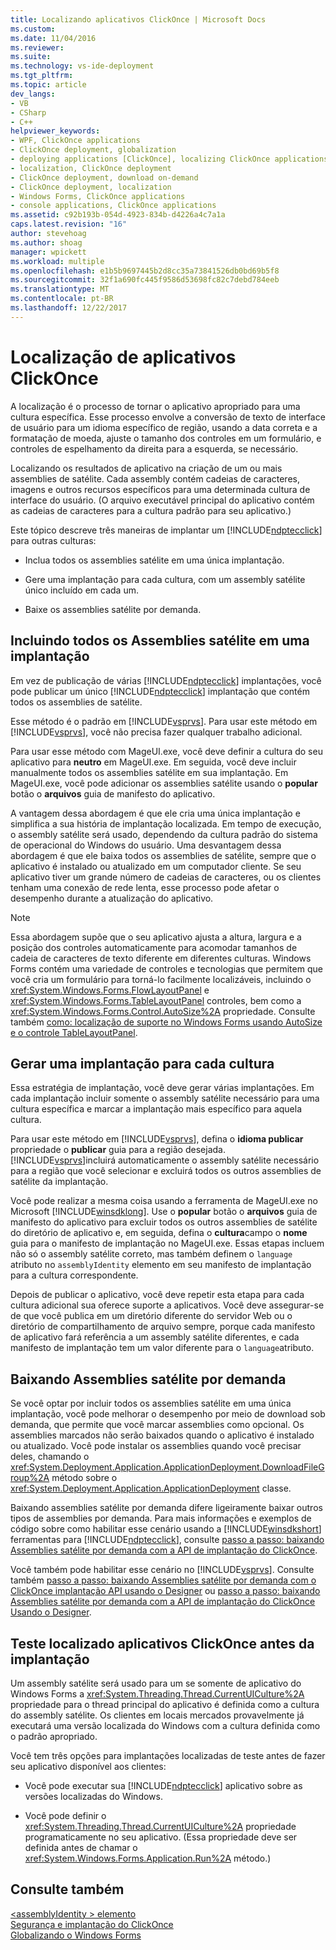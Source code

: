 ```yaml
---
title: Localizando aplicativos ClickOnce | Microsoft Docs
ms.custom: 
ms.date: 11/04/2016
ms.reviewer: 
ms.suite: 
ms.technology: vs-ide-deployment
ms.tgt_pltfrm: 
ms.topic: article
dev_langs:
- VB
- CSharp
- C++
helpviewer_keywords:
- WPF, ClickOnce applications
- ClickOnce deployment, globalization
- deploying applications [ClickOnce], localizing ClickOnce applications
- localization, ClickOnce deployment
- ClickOnce deployment, download on-demand
- ClickOnce deployment, localization
- Windows Forms, ClickOnce applications
- console applications, ClickOnce applications
ms.assetid: c92b193b-054d-4923-834b-d4226a4c7a1a
caps.latest.revision: "16"
author: stevehoag
ms.author: shoag
manager: wpickett
ms.workload: multiple
ms.openlocfilehash: e1b5b9697445b2d8cc35a73841526db0bd69b5f8
ms.sourcegitcommit: 32f1a690fc445f9586d53698fc82c7debd784eeb
ms.translationtype: MT
ms.contentlocale: pt-BR
ms.lasthandoff: 12/22/2017
---
```

# <a name="localizing-clickonce-applications"></a>Localização de aplicativos ClickOnce
A localização é o processo de tornar o aplicativo apropriado para uma cultura específica. Esse processo envolve a conversão de texto de interface de usuário para um idioma específico de região, usando a data correta e a formatação de moeda, ajuste o tamanho dos controles em um formulário, e controles de espelhamento da direita para a esquerda, se necessário.  
  
 Localizando os resultados de aplicativo na criação de um ou mais assemblies de satélite. Cada assembly contém cadeias de caracteres, imagens e outros recursos específicos para uma determinada cultura de interface do usuário. (O arquivo executável principal do aplicativo contém as cadeias de caracteres para a cultura padrão para seu aplicativo.)  
  
 Este tópico descreve três maneiras de implantar um [!INCLUDE[ndptecclick](../deployment/includes/ndptecclick_md.md)] para outras culturas:  
  
-   Inclua todos os assemblies satélite em uma única implantação.  
  
-   Gere uma implantação para cada cultura, com um assembly satélite único incluído em cada um.  
  
-   Baixe os assemblies satélite por demanda.  
  
## <a name="including-all-satellite-assemblies-in-a-deployment"></a>Incluindo todos os Assemblies satélite em uma implantação  
 Em vez de publicação de várias [!INCLUDE[ndptecclick](../deployment/includes/ndptecclick_md.md)] implantações, você pode publicar um único [!INCLUDE[ndptecclick](../deployment/includes/ndptecclick_md.md)] implantação que contém todos os assemblies de satélite.  
  
 Esse método é o padrão em [!INCLUDE[vsprvs](../code-quality/includes/vsprvs_md.md)]. Para usar este método em [!INCLUDE[vsprvs](../code-quality/includes/vsprvs_md.md)], você não precisa fazer qualquer trabalho adicional.  
  
 Para usar esse método com MageUI.exe, você deve definir a cultura do seu aplicativo para **neutro** em MageUI.exe. Em seguida, você deve incluir manualmente todos os assemblies satélite em sua implantação. Em MageUI.exe, você pode adicionar os assemblies satélite usando o **popular** botão o **arquivos** guia de manifesto do aplicativo.  
  
 A vantagem dessa abordagem é que ele cria uma única implantação e simplifica a sua história de implantação localizada. Em tempo de execução, o assembly satélite será usado, dependendo da cultura padrão do sistema de operacional do Windows do usuário. Uma desvantagem dessa abordagem é que ele baixa todos os assemblies de satélite, sempre que o aplicativo é instalado ou atualizado em um computador cliente. Se seu aplicativo tiver um grande número de cadeias de caracteres, ou os clientes tenham uma conexão de rede lenta, esse processo pode afetar o desempenho durante a atualização do aplicativo.  
  
> [!NOTE]
>  Essa abordagem supõe que o seu aplicativo ajusta a altura, largura e a posição dos controles automaticamente para acomodar tamanhos de cadeia de caracteres de texto diferente em diferentes culturas. Windows Forms contém uma variedade de controles e tecnologias que permitem que você cria um formulário para torná-lo facilmente localizáveis, incluindo o <xref:System.Windows.Forms.FlowLayoutPanel> e <xref:System.Windows.Forms.TableLayoutPanel> controles, bem como a <xref:System.Windows.Forms.Control.AutoSize%2A> propriedade.  Consulte também [como: localização de suporte no Windows Forms usando AutoSize e o controle TableLayoutPanel](http://msdn.microsoft.com/library/1zkt8b33\(v=vs.110\)).  
  
## <a name="generate-one-deployment-for-each-culture"></a>Gerar uma implantação para cada cultura  
 Essa estratégia de implantação, você deve gerar várias implantações. Em cada implantação incluir somente o assembly satélite necessário para uma cultura específica e marcar a implantação mais específico para aquela cultura.  
  
 Para usar este método em [!INCLUDE[vsprvs](../code-quality/includes/vsprvs_md.md)], defina o **idioma publicar** propriedade o **publicar** guia para a região desejada. [!INCLUDE[vsprvs](../code-quality/includes/vsprvs_md.md)]incluirá automaticamente o assembly satélite necessário para a região que você selecionar e excluirá todos os outros assemblies de satélite da implantação.  
  
 Você pode realizar a mesma coisa usando a ferramenta de MageUI.exe no Microsoft [!INCLUDE[winsdklong](../deployment/includes/winsdklong_md.md)]. Use o **popular** botão o **arquivos** guia de manifesto do aplicativo para excluir todos os outros assemblies de satélite do diretório de aplicativo e, em seguida, defina o **cultura**campo o **nome** guia para o manifesto de implantação no MageUI.exe. Essas etapas incluem não só o assembly satélite correto, mas também definem o `language` atributo no `assemblyIdentity` elemento em seu manifesto de implantação para a cultura correspondente.  
  
 Depois de publicar o aplicativo, você deve repetir esta etapa para cada cultura adicional sua oferece suporte a aplicativos. Você deve assegurar-se de que você publica em um diretório diferente do servidor Web ou o diretório de compartilhamento de arquivo sempre, porque cada manifesto de aplicativo fará referência a um assembly satélite diferentes, e cada manifesto de implantação tem um valor diferente para o `language`atributo.  
  
## <a name="downloading-satellite-assemblies-on-demand"></a>Baixando Assemblies satélite por demanda  
 Se você optar por incluir todos os assemblies satélite em uma única implantação, você pode melhorar o desempenho por meio de download sob demanda, que permite que você marcar assemblies como opcional. Os assemblies marcados não serão baixados quando o aplicativo é instalado ou atualizado. Você pode instalar os assemblies quando você precisar deles, chamando o <xref:System.Deployment.Application.ApplicationDeployment.DownloadFileGroup%2A> método sobre o <xref:System.Deployment.Application.ApplicationDeployment> classe.  
  
 Baixando assemblies satélite por demanda difere ligeiramente baixar outros tipos de assemblies por demanda. Para mais informações e exemplos de código sobre como habilitar esse cenário usando a [!INCLUDE[winsdkshort](../debugger/debug-interface-access/includes/winsdkshort_md.md)] ferramentas para [!INCLUDE[ndptecclick](../deployment/includes/ndptecclick_md.md)], consulte [passo a passo: baixando Assemblies satélite por demanda com a API de implantação do ClickOnce](../deployment/walkthrough-downloading-satellite-assemblies-on-demand-with-the-clickonce-deployment-api.md).  
  
 Você também pode habilitar esse cenário no [!INCLUDE[vsprvs](../code-quality/includes/vsprvs_md.md)].  Consulte também [passo a passo: baixando Assemblies satélite por demanda com o ClickOnce implantação API usando o Designer](http://msdn.microsoft.com/library/ms366788\(v=vs.110\)) ou [passo a passo: baixando Assemblies satélite por demanda com a API de implantação do ClickOnce Usando o Designer](http://msdn.microsoft.com/library/ms366788\(v=vs.120\)).  
  
## <a name="testing-localized-clickonce-applications-before-deployment"></a>Teste localizado aplicativos ClickOnce antes da implantação  
 Um assembly satélite será usado para um se somente de aplicativo do Windows Forms a <xref:System.Threading.Thread.CurrentUICulture%2A> propriedade para o thread principal do aplicativo é definida como a cultura do assembly satélite. Os clientes em locais mercados provavelmente já executará uma versão localizada do Windows com a cultura definida como o padrão apropriado.  
  
 Você tem três opções para implantações localizadas de teste antes de fazer seu aplicativo disponível aos clientes:  
  
-   Você pode executar sua [!INCLUDE[ndptecclick](../deployment/includes/ndptecclick_md.md)] aplicativo sobre as versões localizadas do Windows.  
  
-   Você pode definir o <xref:System.Threading.Thread.CurrentUICulture%2A> propriedade programaticamente no seu aplicativo. (Essa propriedade deve ser definida antes de chamar o <xref:System.Windows.Forms.Application.Run%2A> método.)  
  
## <a name="see-also"></a>Consulte também  
 [\<assemblyIdentity > elemento](../deployment/assemblyidentity-element-clickonce-deployment.md)   
 [Segurança e implantação do ClickOnce](../deployment/clickonce-security-and-deployment.md)   
 [Globalizando o Windows Forms](/dotnet/framework/winforms/advanced/globalizing-windows-forms)